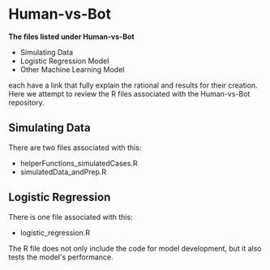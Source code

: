 # Human-vs-Bot

<strong>The files listed under Human-vs-Bot</strong>

<ul>
  <li>Simulating Data</li>
  <li>Logistic Regression Model</li>
  <li>Other Machine Learning Model</li>
</ul>

each have a link that fully explain the rational and results for their creation. Here we attempt to review the R files associated with the Human-vs-Bot repository.

## Simulating Data
There are two files associated with this:
<ul> 
  <li>helperFunctions_simulatedCases.R</li>
  <li>simulatedData_andPrep.R</li>
</ul>

## Logistic Regression
There is one file associated with this:
<ul> 
  <li>logistic_regression.R</li>
</ul>
The R file does not only include the code for model development, but it also tests the model's performance.
